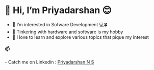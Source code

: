 <h1>👋 Hi, I’m Priyadarshan 😊</h1>

- 👀 I’m interested in Sofware Development 💻🍀
- 🌱 Tinkering with hardware and software is my hobby
- 💞 I love to learn and explore various topics that pique my interest

<h4>📫</h4>
- Catch me on Linkedin : <a href="https://in.linkedin.com/in/priyadarshan2003?trk=profile-badge">Priyadarshan N S</a>
              
<!---
Priyadarshan2003/Priyadarshan2003 is a ✨ special ✨ repository because its `README.md` (this file) appears on your GitHub profile.
You can click the Preview link to take a look at your changes.
--->
